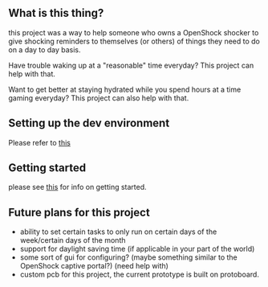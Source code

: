 ## **What is this thing?**

this project was a way to help someone who owns a OpenShock shocker to give shocking reminders to themselves (or others) of things they need to do on a day to day basis.

Have trouble waking up at a "reasonable" time everyday? This project can help with that.

Want to get better at staying hydrated while you spend hours at a time gaming everyday? This project can also help with that.

## **Setting up the dev environment**
Please refer to [this](https://arduino-pico.readthedocs.io/en/latest/platformio.html)

## **Getting started**
please see [this](docs/getting%20started.md) for info on getting started.

## **Future plans for this project**

* ability to set certain tasks to only run on certain days of the week/certain days of the month
* support for daylight saving time (if applicable in your part of the world)
* some sort of gui for configuring? (maybe something similar to the OpenShock captive portal?) (need help with)
* custom pcb for this project, the current prototype is built on protoboard.
  


